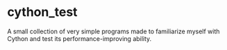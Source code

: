 # cython_test
A small collection of very simple programs made to familiarize myself with Cython and test its performance-improving ability.
